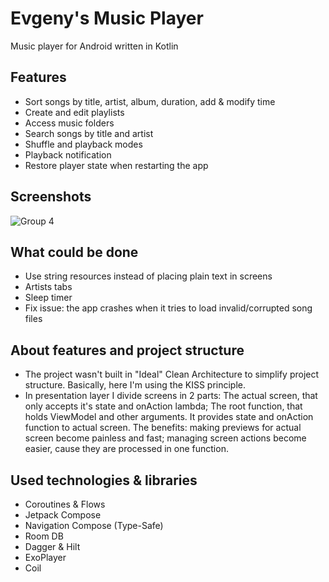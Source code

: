 # Evgeny's Music Player
Music player for Android written in Kotlin

## Features
- Sort songs by title, artist, album, duration, add & modify time
- Create and edit playlists
- Access music folders
- Search songs by title and artist
- Shuffle and playback modes
- Playback notification
- Restore player state when restarting the app

## Screenshots
![Group 4](https://github.com/user-attachments/assets/3d6b0014-41d4-47df-bebd-c7f60ed483c6)



## What could be done
- Use string resources instead of placing plain text in screens
- Artists tabs
- Sleep timer
- Fix issue: the app crashes when it tries to load invalid/corrupted song files

## About features and project structure
- The project wasn't built in "Ideal" Clean Architecture to simplify project structure. Basically, here I'm using the KISS principle.
- In presentation layer I divide screens in 2 parts: The actual screen, that only accepts it's state and onAction lambda; The root function, that holds ViewModel and other arguments.
It provides state and onAction function to actual screen. The benefits: making previews for actual screen become painless and fast; managing screen actions become easier, cause they are processed in one function.

## Used technologies & libraries
- Coroutines & Flows
- Jetpack Compose
- Navigation Compose (Type-Safe)
- Room DB
- Dagger & Hilt
- ExoPlayer
- Coil
